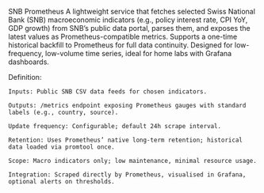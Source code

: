 SNB Prometheus
A lightweight service that fetches selected Swiss National Bank (SNB) macroeconomic indicators (e.g., policy interest rate, CPI YoY, GDP growth) from SNB’s public data portal, parses them, and exposes the latest values as Prometheus-compatible metrics. Supports a one-time historical backfill to Prometheus for full data continuity. Designed for low-frequency, low-volume time series, ideal for home labs with Grafana dashboards.

Definition:

    Inputs: Public SNB CSV data feeds for chosen indicators.

    Outputs: /metrics endpoint exposing Prometheus gauges with standard labels (e.g., country, source).

    Update frequency: Configurable; default 24h scrape interval.

    Retention: Uses Prometheus’ native long-term retention; historical data loaded via promtool once.

    Scope: Macro indicators only; low maintenance, minimal resource usage.

    Integration: Scraped directly by Prometheus, visualised in Grafana, optional alerts on thresholds.
